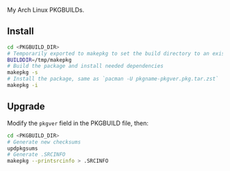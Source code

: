 My Arch Linux PKGBUILDs.

## Install

```bash
cd <PKGBUILD_DIR>
# Temporarily exported to makepkg to set the build directory to an existing tmpfs
BUILDDIR=/tmp/makepkg
# Build the package and install needed dependencies
makepkg -s
# Install the package, same as `pacman -U pkgname-pkgver.pkg.tar.zst`
makepkg -i
```

## Upgrade

Modify the `pkgver` field in the PKGBUILD file, then:

```bash
cd <PKGBUILD_DIR>
# Generate new checksums
updpkgsums
# Generate .SRCINFO
makepkg --printsrcinfo > .SRCINFO
```

